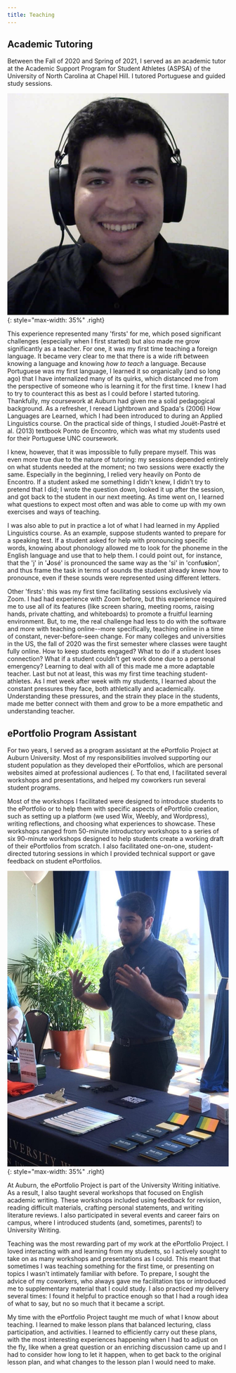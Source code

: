 ```yaml
---
title: Teaching
---
```


## Academic Tutoring

Between the Fall of 2020 and Spring of 2021, I served as an academic tutor at the Academic Support Program for Student Athletes (ASPSA) of the University of North Carolina at Chapel Hill. I tutored Portuguese and guided study sessions.

![Tutor](/assets/tutor.png){: style="max-width: 35%" .right} 

This experience represented many 'firsts' for me, which posed significant challenges (especially when I first started) but also made me grow significantly as a teacher. For one, it was my first time teaching a foreign language. It became very clear to me that there is a wide rift between knowing a language and knowing *how to teach* a language. Because Portuguese was my first language, I learned it so organically (and so long ago) that I have internalized many of its quirks, which distanced me from the perspective of someone who is learning it for the first time. I knew I had to try to counteract this as best as I could before I started tutoring. Thankfully, my coursework at Auburn had given me a solid pedagogical background. As a refresher, I reread Lightbrown and Spada's (2006) How Languages are Learned, which I had been introduced to during an Applied Linguistics course. On the practical side of things, I studied Jouët-Pastré et al. (2013) textbook Ponto de Encontro, which was what my students used for their Portuguese UNC coursework.

I knew, however, that it was impossible to fully prepare myself. This was even more true due to the nature of tutoring: my sessions depended entirely on what students needed at the moment; no two sessions were exactly the same. Especially in the beginning, I relied very heavily on Ponto de Encontro. If a student asked me something I didn't knew, I didn't try to pretend that I did; I wrote the question down, looked it up after the session, and got back to the student in our next meeting. As time went on, I learned what questions to expect most often and was able to come up with my own exercises and ways of teaching. 

I was also able to put in practice a lot of what I had learned in my Applied Linguistics course. As an example, suppose students wanted to prepare for a speaking test. If a student asked for help with pronouncing specific words, knowing about phonology allowed me to look for the phoneme in the English language and use that to help them. I could point out, for instance, that the 'j' in '**J**osé' is pronounced the same way as the 'si' in 'confu**si**on', and thus frame the task in terms of sounds the student already knew how to pronounce, even if these sounds were represented using different letters.

Other 'firsts': this was my first time facilitating sessions exclusively via Zoom. I had had experience with Zoom before, but this experience required me to use all of its features (like screen sharing, meeting rooms, raising hands, private chatting, and whiteboards) to promote a fruitful learning environment. But, to me, the real challenge had less to do with the software and more with teaching online--more specifically, teaching online in a time of constant, never-before-seen change. For many colleges and universities in the US, the fall of 2020 was the first semester where classes were taught fully online. How to keep students engaged? What to do if a student loses connection? What if a student couldn't get work done due to a personal emergency? Learning to deal with all of this made me a more adaptable teacher. Last but not at least, this was my first time teaching student-athletes. As I met week after week with my students, I learned about the constant pressures they face, both athletically and academically. Understanding these pressures, and the strain they place in the students, made me better connect with them and grow to be a more empathetic and understanding teacher. 

## ePortfolio Program Assistant

 For two years, I served as a program assistant at the ePortfolio Project at Auburn University. Most of my responsibilities involved supporting our student population as they developed their ePortfolios, which are personal websites aimed at professional audiences (. To that end, I facilitated several workshops and presentations, and helped my coworkers run several student programs.

Most of the workshops I facilitated were designed to introduce students to the ePortfolio or to help them with specific aspects of ePortfolio creation, such as setting up a platform (we used Wix, Weebly, and Wordpress), writing reflections, and choosing what experiences to showcase. These workshops ranged from 50-minute introductory workshops to a series of six 90-minute workshops designed to help students create a working draft of their ePortfolios from scratch. I also facilitated one-on-one, student-directed tutoring sessions in which I provided technical support or gave feedback on student ePortfolios. 

![Teaching](/assets/teaching.jpg){: style="max-width: 35%" .right}

At Auburn, the ePortfolio Project is part of the University Writing initiative. As a result, I also taught several workshops that focused on English academic writing. These workshops included using feedback for revision, reading difficult materials, crafting personal statements, and writing literature reviews. I also participated in several events and career fairs on campus, where I introduced students (and, sometimes, parents!) to University Writing.

Teaching was the most rewarding part of my work at the ePortfolio Project. I loved interacting with and learning from my students, so I actively sought to take on as many workshops and presentations as I could. This meant that sometimes I was teaching something for the first time, or presenting on topics I wasn't intimately familiar with before. To prepare, I sought the advice of my coworkers, who always gave me facilitation tips or introduced me to supplementary material that I could study. I also practiced my delivery several times: I found it helpful to practice enough so that I had a rough idea of what to say, but no so much that it became a script.

My time with the ePortfolio Project taught me much of what I know about teaching. I learned to make lesson plans that balanced lecturing, class participation, and activities. I learned to efficiently carry out these plans, with the most interesting experiences happening when I had to adjust on the fly, like when a great question or an enriching discussion came up and I had to consider how long to let it happen, when to get back to the original lesson plan, and what changes to the lesson plan I would need to make. 